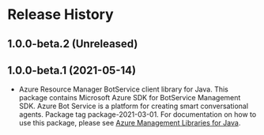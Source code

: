 # Release History

## 1.0.0-beta.2 (Unreleased)


## 1.0.0-beta.1 (2021-05-14)

- Azure Resource Manager BotService client library for Java. This package contains Microsoft Azure SDK for BotService Management SDK. Azure Bot Service is a platform for creating smart conversational agents. Package tag package-2021-03-01. For documentation on how to use this package, please see [Azure Management Libraries for Java](https://aka.ms/azsdk/java/mgmt).
